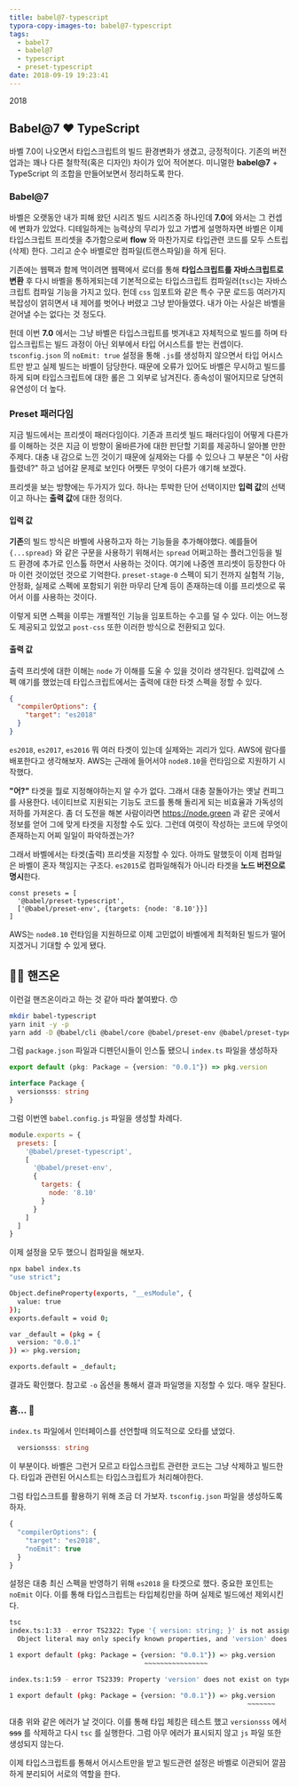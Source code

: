 ```yaml
---
title: babel@7-typescript
typora-copy-images-to: babel@7-typescript
tags:
  - babel7
  - babel@7
  - typescript
  - preset-typescript
date: 2018-09-19 19:23:41
---
```


2018

## Babel@7 :heart: TypeScript

바벨 7.0이 나오면서 타입스크립트의 빌드 환경변화가 생겼고, 긍정적이다. 기존의 버전업과는 꽤나 다른 철학적(혹은 디자인) 차이가 있어 적어본다. 미니멀한 **babel@7** + TypeScript 의 조합을 만들어보면서 정리하도록 한다.

### Babel@7

바벨은 오랫동안 내가 피해 왔던 시리즈 빌드 시리즈중 하나인데 **7.0**에 와서는 그 컨셉에 변화가 있었다. 디테일하게는 능력상의 무리가 있고 가볍게 설명하자면 바벨은 이제 타입스크립트 프리셋을 추가함으로써 **flow** 와 마찬가지로 타입관련 코드를 모두 스트립(삭제) 한다. 그리고 순수 바벨로만 컴파일(트랜스파일)을 하게 된다.

기존에는 웹팩과 함께 먹이려면 웹팩에서 로더를 통해 **타입스크립트를 자바스크립트로 변환** 후 다시 바벨을 통하게되는데 기본적으로는 타입스크립트 컴파일러(`tsc`)는 자바스크립트 컴파일 기능을 가지고 있다. 헌데 `css` 임포트와 같은 특수 구문 로드등 여러가지 복잡성이 얽히면서 내 제어를 벗어나 버렸고 그냥 받아들였다. 내가 아는 사실은 바벨을 걷어낼 수는 없다는 것 정도다.

헌데 이번 **7.0** 에서는 그냥 바벨은 타입스크립트를 벗겨내고 자체적으로 빌드를 하며 타입스크립트는 빌드 과정이 아닌 외부에서 타입 어시스트를 받는 컨셉이다. `tsconfig.json` 의 `noEmit: true` 설정을 통해 `.js`를 생성하지 않으면서 타입 어시스트만 받고 실제 빌드는 바벨이 담당한다. 때문에 오류가 있어도 바벨은 무시하고 빌드를 하게 되며 타입스크립트에 대한 롤은 그 외부로 남겨진다. 종속성이 떨어지므로 당연히 유연성이 더 높다.

### Preset 패러다임

지금 빌드에서는 프리셋이 패러다임이다. 기존과 프리셋 빌드 패러다임이 어떻게 다른가를 이해하는 것은 지금 이 방향이 올바른가에 대한 판단할 기회를 제공하니 알아볼 만한 주제다. 대충 내 감으로 느낀 것이기 때문에 실제와는 다를 수 있으나 그 부분은 "이 사람 틀렸네?" 하고 넘어갈 문제로 보인다 어쨋든 무엇이 다른가 얘기해 보겠다.

프리셋을 보는 방향에는 두가지가 있다. 하나는 투박한 단어 선택이지만 **입력 값**의 선택 이고 하나는 **출력 값**에 대한 정의다.

#### 입력 값

**기존**의 빌드 방식은 바벨에 사용하고자 하는 기능들을 추가해야했다. 예를들어 `{...spread}` 와 같은 구문을 사용하기 위해서는 `spread` 어쩌고하는 플러그인등을 빌드 환경에 추가로 인스톨 하면서 사용하는 것이다.  여기에 나중엔 프리셋이 등장한다 아마 이런 것이었던 것으로 기억한다. `preset-stage-0` 스펙이 되기 전까지 실험적 기능, 안정화, 실제로 스펙에 포함되기 위한 마무리 단계 등이 존재하는데 이를 프리셋으로 묶어서 이를 사용하는 것이다.

이렇게 되면 스펙을 이루는 개별적인 기능을 임포트하는 수고를 덜 수 있다. 이는 어느정도 제공되고 있었고 `post-css` 또한 이러한 방식으로 전환되고 있다.

#### 출력 값

출력 프리셋에 대한 이해는 `node` 가 이해를 도울 수 있을 것이라 생각된다. 입력값에 스펙 얘기를 했었는데 타입스크립트에서는 출력에 대한 타겟 스펙을 정할 수 있다.

```json
{
  "compilerOptions": {
    "target": "es2018"
  }
}
```

`es2018`, `es2017`, `es2016` 뭐 여러 타겟이 있는데 실제와는 괴리가 있다. AWS에 람다를 배포한다고 생각해보자. AWS는 근래에 들어서야 `node8.10`을 런타임으로 지원하기 시작했다.

**"어?"** 타겟을 뭘로 지정해야하는지 알 수가 없다. 그래서 대충 잘돌아가는 옛날 컨피그를 사용한다. 네이티브로 지원되는 기능도 코드를 통해 돌리게 되는 비효율과 가독성의 저하를 가져온다. 좀 더 도전을 해본 사람이라면 https://node.green 과 같은  곳에서 정보를 얻어 그에 맞게 타겟을 지정할 수도 있다. 그런데 여럿이 작성하는 코드에 무엇이 존재하는지 어찌 일일이 파악하겠는가?

그래서 바벨에서는 타겟(출력) 프리셋을 지정할 수 있다. 아까도 말했듯이 이제 컴파일은 바벨이 혼자 책임지는 구조다. `es2015`로 컴파일해줘가 아니라 타겟을 **노드 버전으로 명시**한다.

```
const presets = [
  '@babel/preset-typescript',
  ['@babel/preset-env', {targets: {node: '8.10'}}]
]
```

AWS는 `node8.10` 런타임을 지원하므로 이제 고민없이 바벨에게 최적화된 빌드가 떨어지겠거니 기대할 수 있게 됐다.

## 👷‍♂️ 핸즈온

이런걸 핸즈온이라고 하는 것 같아 따라 붙여봤다. :kissing_smiling_eyes:

```bash
mkdir babel-typescript
yarn init -y -p
yarn add -D @babel/cli @babel/core @babel/preset-env @babel/preset-typescript typescript
```

그럼 `package.json` 파일과 디펜던시들이 인스톨 됐으니 `index.ts` 파일을 생성하자

```typescript
export default (pkg: Package = {version: "0.0.1"}) => pkg.version

interface Package {
  versionsss: string
}
```

그럼 이번엔 `babel.config.js` 파일을 생성할 차례다.

```javascript
module.exports = {
  presets: [
    '@babel/preset-typescript',
    [
      '@babel/preset-env',
      {
        targets: {
          node: '8.10'
        }
      }
    ]
  ]
}
```

이제 설정을 모두 했으니 컴파일을 해보자.

```bash
npx babel index.ts
"use strict";

Object.defineProperty(exports, "__esModule", {
  value: true
});
exports.default = void 0;

var _default = (pkg = {
  version: "0.0.1"
}) => pkg.version;

exports.default = _default;
```

결과도 확인했다. 참고로 `-o` 옵션을 통해서 결과 파일명을 지정할 수 있다. 매우 잘된다.

### 흠… :thinking:

`index.ts` 파일에서 인터페이스를 선언할때 의도적으로 오타를 냈었다.

```typescript
  versionsss: string
```

이 부분이다. 바벨은 그런거 모르고 타입스크립트 관련한 코드는 그냥 삭제하고 빌드한다. 타입과 관련된 어시스트는 타입스크립트가 처리해야한다.

그럼 타입스크트를 활용하기 위해 조금 더 가보자. `tsconfig.json` 파일을 생성하도록 하자.

```typescript
{
  "compilerOptions": {
    "target": "es2018",
    "noEmit": true
  }
}
```

설정은 대충 최신 스펙을 반영하기 위해 `es2018` 을 타겟으로 했다. 중요한 포인트는 `noEmit` 이다. 이를 통해 타입스크립트는 타입체킹만을 하며 실제로 빌드에선 제외시킨다.

```bash
tsc
index.ts:1:33 - error TS2322: Type '{ version: string; }' is not assignable to type 'Package'.
  Object literal may only specify known properties, and 'version' does not exist in type 'Package'.

1 export default (pkg: Package = {version: "0.0.1"}) => pkg.version
                                  ~~~~~~~~~~~~~~~~

index.ts:1:59 - error TS2339: Property 'version' does not exist on type 'Package'.

1 export default (pkg: Package = {version: "0.0.1"}) => pkg.version
                                                            ~~~~~~~

```

대충 위와 같은 에러가 날 것이다. 이를 통해 타입 체킹은 테스트 했고 `versionsss` 에서 ~~sss~~ 를 삭제하고 다시 `tsc` 를 실행한다. 그럼 아무 에러가 표시되지 않고 `js` 파일 또한 생성되지 않는다.

이제 타입스크립트를 통해서 어시스트만을 받고 빌드관련 설정은 바벨로 이관되어 깔끔하게 분리되어 서로의 역할을 한다.
